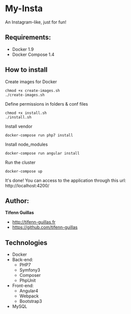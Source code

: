 # My-Insta

An Instagram-like, just for fun!

## Requirements:
- Docker 1.9
- Docker Compose 1.4

## How to install 

Create images for Docker
```console
chmod +x create-images.sh
./create-images.sh
```

Define permissions in folders & conf files
```console
chmod +x install.sh
./install.sh
```

Install vendor
```console
docker-compose run php7 install
```

Install node_modules
```console
docker-compose run angular install
```

Run the cluster
```console
docker-compose up
```

It's done! You can access to the application through this url: http://localhost:4200/

## Author:

**Tifenn Guillas**
- <http://tifenn-guillas.fr>
- <https://github.com/tifenn-guillas>

## Technologies

- Docker
- Back-end:
    - PHP7
    - Symfony3
    - Composer
    - PhpUnit
- Front-end:
    - Angular4
    - Webpack
    - Bootstrap3
- MySQL
